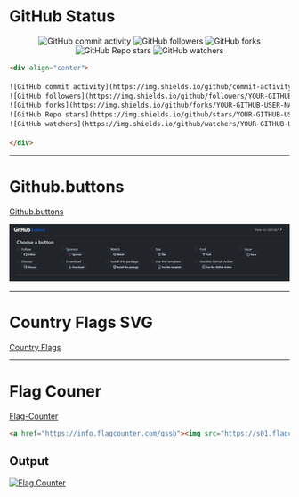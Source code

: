 # GitHub Status

<div align="center">
  
![GitHub commit activity](https://img.shields.io/github/commit-activity/t/philipmello/philipmello?style=for-the-badge&logo=github&logoSize=auto&labelColor=%238000ff&color=%23bf00ff)
![GitHub followers](https://img.shields.io/github/followers/philipmello?style=for-the-badge&labelColor=%2300bfff&color=%23bf00ff)
![GitHub forks](https://img.shields.io/github/forks/philipmello/philipmello?style=for-the-badge&labelColor=%2300bfff&color=%23bf00ff)
![GitHub Repo stars](https://img.shields.io/github/stars/philipmello/philipmello?style=for-the-badge&labelColor=%23bf00ff)
![GitHub watchers](https://img.shields.io/github/watchers/philipmello/philipmello?style=for-the-badge&labelColor=%23bf00ff)
  
</div>

```html
<div align="center">

![GitHub commit activity](https://img.shields.io/github/commit-activity/t/YOUR-GITHUB-USER-NAME/REPOSITORY?style=for-the-badge&logo=github&logoSize=auto&labelColor=%238000ff&color=%23bf00ff)
![GitHub followers](https://img.shields.io/github/followers/YOUR-GITHUB-USER-NAME?style=for-the-badge&labelColor=%2300bfff&color=%23bf00ff)
![GitHub forks](https://img.shields.io/github/forks/YOUR-GITHUB-USER-NAME/REPOSITORY?style=for-the-badge&labelColor=%2300bfff&color=%23bf00ff)
![GitHub Repo stars](https://img.shields.io/github/stars/YOUR-GITHUB-USER-NAME/REPOSITORY?style=for-the-badge&labelColor=%23bf00ff)
![GitHub watchers](https://img.shields.io/github/watchers/YOUR-GITHUB-USER-NAME/REPOSITORY?style=for-the-badge&labelColor=%23bf00ff)

</div>
```

---
# Github.buttons
[Github.buttons](https://buttons.github.io/)

![Github.buttons](/media/github/github-buttons-img01.jpg)

---
# Country Flags SVG
[Country Flags](https://cdn.jsdelivr.net/gh/hjnilsson/country-flags@master/svg/)

---
# Flag Couner
[Flag-Counter](https://s11.flagcounter.com/index.html)

```html
<a href="https://info.flagcounter.com/gssb"><img src="https://s01.flagcounter.com/count2/gssb/bg_FFFFFF/txt_000000/border_CCCCCC/columns_8/maxflags_20/viewers_0/labels_0/pageviews_0/flags_0/percent_0/" alt="Flag Counter" border="0"></a>
```

## Output
<a href="https://info.flagcounter.com/gssb"><img src="https://s01.flagcounter.com/count2/gssb/bg_FFFFFF/txt_000000/border_CCCCCC/columns_8/maxflags_20/viewers_0/labels_0/pageviews_0/flags_0/percent_0/" alt="Flag Counter" border="0"></a>

